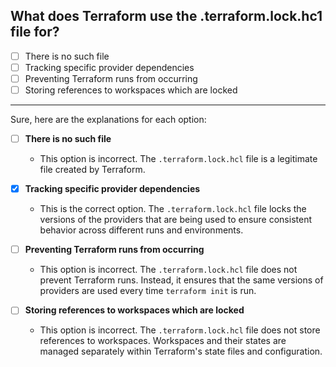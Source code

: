 ## What does Terraform use the .terraform.lock.hc1 file for?

- [ ] There is no such file
- [ ] Tracking specific provider dependencies
- [ ] Preventing Terraform runs from occurring
- [ ] Storing references to workspaces which are locked
---

Sure, here are the explanations for each option:

- [ ] **There is no such file**
  - This option is incorrect. The `.terraform.lock.hcl` file is a legitimate file created by Terraform.

- [x] **Tracking specific provider dependencies**
  - This is the correct option. The `.terraform.lock.hcl` file locks the versions of the providers that are being used to ensure consistent behavior across different runs and environments.

- [ ] **Preventing Terraform runs from occurring**
  - This option is incorrect. The `.terraform.lock.hcl` file does not prevent Terraform runs. Instead, it ensures that the same versions of providers are used every time `terraform init` is run.

- [ ] **Storing references to workspaces which are locked**
  - This option is incorrect. The `.terraform.lock.hcl` file does not store references to workspaces. Workspaces and their states are managed separately within Terraform's state files and configuration.
